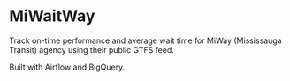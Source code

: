 # MiWaitWay

Track on-time performance and average wait time for MiWay (Mississauga Transit) agency using their public GTFS feed.

Built with Airflow and BigQuery.